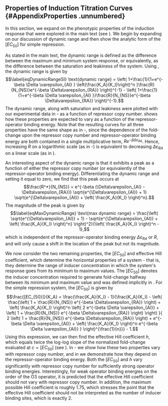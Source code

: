 Properties of Induction Titration Curves {#AppendixProperties .unnumbered}
----------------------------------------

In this section, we expand on the phenotypic properties of the induction
response that were explored in the main text (see ). We begin by
expanding on our discussion of dynamic range and then show the analytic
form of the $[EC_{50}]$ for simple repression.

As stated in the main text, the dynamic range is defined as the
difference between the maximum and minimum system response, or
equivalently, as the difference between the saturation and leakiness of
the system. Using , the dynamic range is given by
$$\label{eqDynamicRangeSI}
\text{dynamic range} = \left(
1+\frac{1}{1+e^{-\beta \Delta \varepsilon_{AI} } \left(\frac{K_A}{K_I}\right)^n }\frac{R}{N_{NS}}e^{-\beta \Delta\varepsilon_{RA}} \right)^{-1} - \left(
1+\frac{1}{1+e^{-\beta \Delta \varepsilon_{AI} }}\frac{R}{N_{NS}}e^{-\beta \Delta\varepsilon_{RA}} \right)^{-1}.$$
The dynamic range, along with saturation and leakiness were plotted with
our experimental data in - as a function of repressor copy number. shows
how these properties are expected to vary as a function of the
repressor-operator binding energy. Note that the resulting curves for
all three properties have the same shape as in -, since the dependence
of the fold-change upon the repressor copy number and repressor-operator
binding energy are both contained in a single multiplicative term,
$R e^{-\beta \Delta\varepsilon_{RA}}$. Hence, increasing $R$ on a
logarithmic scale (as in -) is equivalent to decreasing
$\Delta\varepsilon_{RA}$ on a linear scale (as in ).

An interesting aspect of the dynamic range is that it exhibits a peak as
a function of either the repressor copy number (or equivalently of the
repressor-operator binding energy). Differentiating the dynamic range
and setting it equal to zero, we find that this peak occurs at
$$\frac{R^*}{N_{NS}} = e^{-\beta (\Delta\varepsilon_{AI} - \Delta\varepsilon_{RA})} \sqrt{e^{\Delta\varepsilon_{AI}} + 1} \sqrt{e^{\Delta\varepsilon_{AI}} + \left( \frac{K_A}{K_I} \right)^n}.$$
The magnitude of the peak is given by $$\label{eqMaxDynamicRange}
\text{max dynamic range} = \frac{\left( \sqrt{e^{\Delta\varepsilon_{AI}} + 1} - \sqrt{e^{\Delta\varepsilon_{AI}} + \left( \frac{K_A}{K_I} \right)^n} \right)^2}{\left( \frac{K_A}{K_I} \right)^n - 1},$$
which is independent of the repressor-operator binding energy
$\Delta\varepsilon_{RA}$ or $R$, and will only cause a shift in the
location of the peak but not its magnitude.

We now consider the two remaining properties, the $[EC_{50}]$ and
effective Hill coefficient, which determine the horizontal properties of
a system - that is, they determine the range of inducer concentration in
which the system's response goes from its minimum to maximum values. The
$[EC_{50}]$ denotes the inducer concentration required to generate
fold-change halfway between its minimum and maximum value and was
defined implicitly in . For the simple repression system, the
$[EC_{50}]$ is given by
$$\frac{[EC_{50}]}{K_A} = \frac{\frac{K_A}{K_I} - 1}{\frac{K_A}{K_I} - \left( \frac{\left( 1 + \frac{R}{N_{NS}} e^{-\beta \Delta\varepsilon_{RA}} \right) + \left( \frac{K_A}{K_I} \right)^n \left( 2 e^{-\beta \Delta \varepsilon_{AI}} + \left( 1 + \frac{R}{N_{NS}} e^{-\beta \Delta\varepsilon_{RA}} \right) \right) }{ 2 \left( 1 + \frac{R}{N_{NS}} e^{-\beta \Delta\varepsilon_{RA}} \right) + e^{-\beta \Delta \varepsilon_{AI}} + \left( \frac{K_A}{K_I} \right)^n e^{-\beta \Delta \varepsilon_{AI}} } \right)^{\frac{1}{n}}} - 1.$$
Using this expression, we can then find the effective Hill coefficient
$h$, which equals twice the log-log slope of the normalized fold-change
evaluated at $c = [EC_{50}]$ (see ). In - we show how these two
properties vary with repressor copy number, and in we demonstrate how
they depend on the repressor-operator binding energy. Both the
$[EC_{50}]$ and $h$ vary significantly with repressor copy number for
sufficiently strong operator binding energies. Interestingly, for weak
operator binding energies on the order of the O3 operator, it is
predicted that the effective Hill coefficient should not vary with
repressor copy number. In addition, the maximum possible Hill
coefficient is roughly 1.75, which stresses the point that the effective
Hill coefficient should not be interpreted as the number of inducer
binding sites, which is exactly 2.

